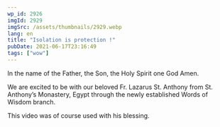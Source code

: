 ```yaml
---
wp_id: 2926
imgId: 2929
imgSrc: /assets/thumbnails/2929.webp
lang: en
title: "Isolation is protection !"
pubDate: 2021-06-17T23:16:49
tags: ["wow"]
---
```


<!-- page: 6 -->

<p>In the name of the Father, the Son, the Holy Spirit one God Amen.</p>
<p>We are excited to be with our beloved Fr. Lazarus St. Anthony from St. Anthony&#8217;s Monastery, Egypt through the newly established Words of Wisdom branch.</p>
<p>This video was of course used with his blessing.</p>
<p>&nbsp;</p>

